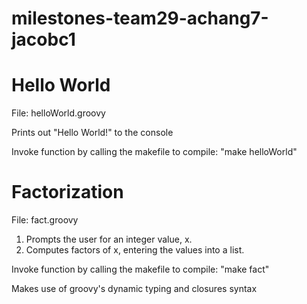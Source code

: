# milestones-team29-achang7-jacobc1

# Hello World
File: helloWorld.groovy

Prints out "Hello World!" to the console

Invoke function by calling the makefile to compile: "make helloWorld"

# Factorization
File: fact.groovy
  1. Prompts the user for an integer value, x.
  2. Computes factors of x, entering the values into a list.

Invoke function by calling the makefile to compile: "make fact"

Makes use of groovy's dynamic typing and closures syntax
